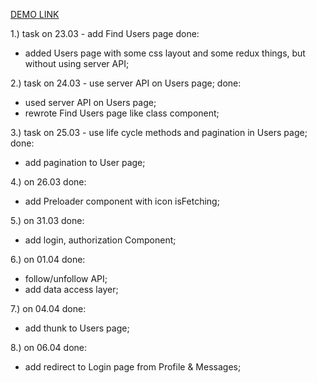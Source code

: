 [DEMO LINK](https://ymagrelo.github.io/react_social-network/)

1.) task on 23.03 - add Find Users page
done:
- added Users page with some css layout and some redux things, but without using server API;

2.) task on 24.03 -  use server API on Users page;
done:
- used server API on Users page;
- rewrote Find Users page like class component;

3.) task on 25.03 - use life cycle methods and pagination in Users page;
done:
- add pagination to User page;

4.) on 26.03 
done: 
- add Preloader component with icon isFetching; 

5.) on 31.03 
done: 
- add login, authorization Component;

6.) on 01.04 
done:
- follow/unfollow API;
- add data access layer;

7.) on 04.04 
done:
- add thunk to Users page;

8.) on 06.04 
done:
- add redirect to Login page from Profile & Messages;


